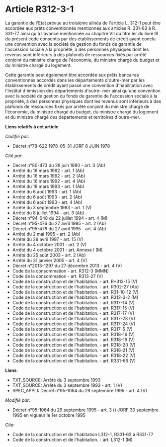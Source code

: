 # Article R312-3-1

La garantie de l'Etat prévue au troisième alinéa de l'article L. 312-1 peut être accordée aux prêts conventionnés mentionnés
aux articles R. 331-63 à R. 331-77 ainsi qu'à l'avance mentionnée au chapitre VII du titre Ier du livre III du présent code
consentis par des établissements de crédit ayant conclu une convention avec la société de gestion du fonds de garantie de
l'accession sociale à la propriété, à des personnes physiques dont les revenus sont inférieurs à des plafonds de ressources
fixés par arrêté conjoint du ministre chargé de l'économie, du ministre chargé du budget et du ministre chargé du logement.

Cette garantie peut également être accordée aux prêts bancaires conventionnés accordés dans les départements d'outre-mer par
les établissements de crédit ayant passé une convention d'habilitation avec l'Institut d'émission des départements d'outre-
mer ainsi qu'une convention avec la société de gestion du fonds de garantie de l'accession sociale à la propriété, à des
personnes physiques dont les revenus sont inférieurs à des plafonds de ressources fixés par arrêté conjoint du ministre
chargé de l'économie, du ministre chargé du budget, du ministre chargé du logement et du ministre chargé des départements et
territoires d'outre-mer.

**Liens relatifs à cet article**

_Codifié par_:

  - Décret n°78-622 1978-05-31 JORF 8 JUIN 1978

_Cité par_:

  - Décret n°80-473 du 28 juin 1980 - art. 3 (Ab)
  - Arrêté du 16 mars 1992 - art. 1 (Ab)
  - Arrêté du 16 mars 1992 - art. 2 (Ab)
  - Arrêté du 16 mars 1992 - art. 4 (Ab)
  - Arrêté du 18 mars 1993 - art. 1 (Ab)
  - Arrêté du 6 août 1993 - art. 1 (Ab)
  - Arrêté du 6 août 1993 - art. 2 (Ab)
  - Arrêté du 6 août 1993 - art. 4 (Ab)
  - Arrêté du 3 septembre 1993 - art. 1 (V)
  - Arrêté du 8 juillet 1994 - art. 3 (Ab)
  - Décret n°94-648 du 22 juillet 1994 - art. 4 (M)
  - Décret n°95-476 du 27 avril 1995 - art. 2 (Ab)
  - Décret n°95-476 du 27 avril 1995 - art. 4 (Ab)
  - Arrêté du 2 mai 1995 - art. 2 (Ab)
  - Arrêté du 29 avril 1997 - art. 15 (V)
  - Arrêté du 4 octobre 2001 - art. 2 (V)
  - Arrêté du 4 octobre 2001 - art. Annexe I (M)
  - Arrêté du 25 août 2003 - art. 2 (Ab)
  - Arrêté du 31 janvier 2005 - art. 4 (V)
  - Décret n°2013-1297 du 27 décembre 2013 - art. 4 (V)
  - Code de la consommation - art. R312-3 (MMN)
  - Code de la consommation - art. R313-27 (V)
  - Code de la construction et de l'habitation. - art. R*313-15 (V)
  - Code de la construction et de l'habitation. - art. R302-27 (Ab)
  - Code de la construction et de l'habitation. - art. R31-10-12 (V)
  - Code de la construction et de l'habitation. - art. R312-3-2 (M)
  - Code de la construction et de l'habitation. - art. R317-14 (V)
  - Code de la construction et de l'habitation. - art. R317-15 (V)
  - Code de la construction et de l'habitation. - art. R317-17 (V)
  - Code de la construction et de l'habitation. - art. R317-23 (V)
  - Code de la construction et de l'habitation. - art. R317-24 (V)
  - Code de la construction et de l'habitation. - art. R317-5 (V)
  - Code de la construction et de l'habitation. - art. R318-16 (V)
  - Code de la construction et de l'habitation. - art. R318-19 (V)
  - Code de la construction et de l'habitation. - art. R318-20 (V)
  - Code de la construction et de l'habitation. - art. R318-21 (V)
  - Code de la construction et de l'habitation. - art. R318-22 (V)
  - Code de la construction et de l'habitation. - art. R331-66 (V)

**Liens**:

  - TXT_SOURCE: Arrêté du 3 septembre 1993
  - TXT_SOURCE: Arrêté du 3 septembre 1993 - art. 1 (V)
  - SPEC_APPLI: Décret n°95-1064 du 29 septembre 1995 - art. 4 (V)

_Modifié par_:

  - Décret n°95-1064 du 29 septembre 1995 - art. 3 () JORF 30 septembre 1995 en vigueur le 1er octobre 1995

_Cite_:

  - Code de la construction et de l'habitation L312-1, R331-63 à R331-77
  - Code de la construction et de l'habitation. - art. L312-1 (M)
